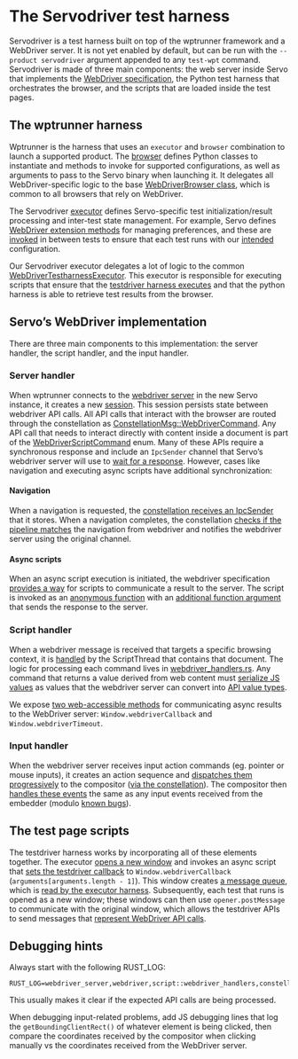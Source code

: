 # The Servodriver test harness

Servodriver is a test harness built on top of the wptrunner framework and a WebDriver server.
It is not yet enabled by default, but can be run with the `--product servodriver` argument appended to any `test-wpt` command.
Servodriver is made of three main components: the web server inside Servo that implements the [WebDriver specification](https://www.w3.org/TR/webdriver2/), the Python test harness that orchestrates the browser, and the scripts that are loaded inside the test pages.

## The wptrunner harness

Wptrunner is the harness that uses an `executor` and `browser` combination to launch a supported product.
The [browser](https://github.com/servo/servo/blob/main/tests/wpt/tests/tools/wptrunner/wptrunner/browsers/servodriver.py) defines Python classes to instantiate and methods to invoke for supported configurations, as well as arguments to pass to the Servo binary when launching it.
It delegates all WebDriver-specific logic to the base [WebDriverBrowser class](https://github.com/servo/servo/blob/3421185737deefe27e51e104708b02d9b3d4f4f3/tests/wpt/tests/tools/wptrunner/wptrunner/browsers/base.py#L294), which is common to all browsers that rely on WebDriver.

The Servodriver [executor](https://github.com/servo/servo/blob/3421185737deefe27e51e104708b02d9b3d4f4f3/tests/wpt/tests/tools/wptrunner/wptrunner/executors/executorservodriver.py) defines Servo-specific test initialization/result processing and inter-test state management.
For example, Servo defines [WebDriver extension methods](https://github.com/servo/servo/blob/3421185737deefe27e51e104708b02d9b3d4f4f3/tests/wpt/tests/tools/wptrunner/wptrunner/executors/executorservodriver.py#L23-L42) for managing preferences, and these are [invoked](https://github.com/servo/servo/blob/3421185737deefe27e51e104708b02d9b3d4f4f3/tests/wpt/tests/tools/wptrunner/wptrunner/executors/executorservodriver.py#L88-L92) in between tests to ensure that each test runs with our [intended](https://github.com/servo/servo/blob/3421185737deefe27e51e104708b02d9b3d4f4f3/tests/wpt/meta/webxr/__dir__.ini#L1) configuration.

Our Servodriver executor delegates a lot of logic to the common [WebDriverTestharnessExecutor](https://github.com/servo/servo/blob/3421185737deefe27e51e104708b02d9b3d4f4f3/tests/wpt/tests/tools/wptrunner/wptrunner/executors/executorwebdriver.py#L948).
This executor is responsible for executing scripts that ensure that the [testdriver harness executes](https://github.com/servo/servo/blob/3421185737deefe27e51e104708b02d9b3d4f4f3/tests/wpt/tests/tools/wptrunner/wptrunner/executors/executorwebdriver.py#L840) and that the python harness is able to retrieve test results from the browser.

## Servo’s WebDriver implementation

There are three main components to this implementation: the server handler, the script handler, and the input handler.

### Server handler

When wptrunner connects to the [webdriver server](https://github.com/servo/servo/tree/3421185737deefe27e51e104708b02d9b3d4f4f3/components/webdriver_server/) in the new Servo instance, it creates a new [session](https://github.com/servo/servo/blob/3421185737deefe27e51e104708b02d9b3d4f4f3/components/webdriver_server/lib.rs#L132).
This session persists state between webdriver API calls.
All API calls that interact with the browser are routed through the constellation as [ConstellationMsg::WebDriverCommand](https://doc.servo.org/script_traits/enum.WebDriverCommandMsg.html).
Any API call that needs to interact directly with content inside a document is part of the [WebDriverScriptCommand](https://doc.servo.org/script_traits/webdriver_msg/enum.WebDriverScriptCommand.html) enum.
Many of these APIs require a synchronous response and include an `IpcSender` channel that Servo’s webdriver server will use to [wait for a response](https://github.com/servo/servo/blob/3421185737deefe27e51e104708b02d9b3d4f4f3/components/webdriver_server/lib.rs#L911).
However, cases like navigation and executing async scripts have additional synchronization:

#### Navigation

When a navigation is requested, the [constellation receives an IpcSender](https://github.com/servo/servo/blob/3421185737deefe27e51e104708b02d9b3d4f4f3/components/webdriver_server/lib.rs#L677) that it stores.
When a navigation completes, the constellation [checks if the pipeline matches](https://github.com/servo/servo/blob/3421185737deefe27e51e104708b02d9b3d4f4f3/components/constellation/constellation.rs#L3676) the navigation from webdriver and notifies the webdriver server using the original channel.

#### Async scripts

When an async script execution is initiated, the webdriver specification [provides a way](https://www.w3.org/TR/webdriver2/#execute-async-script) for scripts to communicate a result to the server.
The script is invoked as an [anonymous function](https://github.com/servo/servo/blob/3421185737deefe27e51e104708b02d9b3d4f4f3/components/webdriver_server/lib.rs#L1532) with an [additional function argument](https://github.com/servo/servo/blob/3421185737deefe27e51e104708b02d9b3d4f4f3/components/webdriver_server/lib.rs#L1524) that sends the response to the server.

### Script handler

When a webdriver message is received that targets a specific browsing context, it is [handled](https://github.com/servo/servo/blob/3421185737deefe27e51e104708b02d9b3d4f4f3/components/script/script_thread.rs#L2076) by the ScriptThread that contains that document.
The logic for processing each command lives in [webdriver_handlers.rs](https://github.com/servo/servo/blob/3421185737deefe27e51e104708b02d9b3d4f4f3/components/script/webdriver_handlers.rs).
Any command that returns a value derived from web content must [serialize JS values](https://github.com/servo/servo/blob/3421185737deefe27e51e104708b02d9b3d4f4f3/components/script/webdriver_handlers.rs#L162) as values that the webdriver server can convert into [API value types](https://doc.servo.org/serde_json/value/enum.Value.html).

We expose [two web-accessible methods](https://github.com/servo/servo/blob/3421185737deefe27e51e104708b02d9b3d4f4f3/components/script/dom/window.rs#L1189-L1203) for communicating async results to the WebDriver server: `Window.webdriverCallback` and `Window.webdriverTimeout`.

### Input handler

When the webdriver server receives input action commands (eg. pointer or mouse inputs), it creates an action sequence and [dispatches them progressively](https://github.com/servo/servo/blob/3421185737deefe27e51e104708b02d9b3d4f4f3/components/webdriver_server/actions.rs#L110) to the compositor ([via the constellation](https://github.com/servo/servo/blob/3421185737deefe27e51e104708b02d9b3d4f4f3/components/constellation/constellation.rs#L4548-L4559)).
The compositor then [handles these events](https://github.com/servo/servo/blob/3421185737deefe27e51e104708b02d9b3d4f4f3/components/compositing/compositor.rs#L587-L601) the same as any input events received from the embedder (modulo [known bugs](https://github.com/servo/servo/issues/35394)).

## The test page scripts

The testdriver harness works by incorporating all of these elements together.
The executor [opens a new window](https://github.com/servo/servo/blob/3421185737deefe27e51e104708b02d9b3d4f4f3/tests/wpt/tests/tools/wptrunner/wptrunner/executors/executorwebdriver.py#L850) and invokes an async script that [sets the testdriver callback](https://github.com/servo/servo/blob/3421185737deefe27e51e104708b02d9b3d4f4f3/tests/wpt/tests/tools/wptrunner/wptrunner/executors/testharness_webdriver_resume.js) to `Window.webdriverCallback` (`arguments[arguments.length - 1]`).
This window creates [a message queue](https://github.com/servo/servo/blob/3421185737deefe27e51e104708b02d9b3d4f4f3/tests/wpt/tests/tools/wptrunner/wptrunner/executors/message-queue.js#L30), which is [read by the executor harness](https://github.com/servo/servo/blob/3421185737deefe27e51e104708b02d9b3d4f4f3/tests/wpt/tests/tools/wptrunner/wptrunner/executors/executorwebdriver.py#L904-L905).
Subsequently, each test that runs is opened as a new window; these windows can then use `opener.postMessage` to communicate with the original window, which allows the testdriver APIs to send messages that [represent WebDriver API calls](https://github.com/servo/servo/blob/3421185737deefe27e51e104708b02d9b3d4f4f3/tests/wpt/tests/tools/wptrunner/wptrunner/testdriver-extra.js#L286-L296).

## Debugging hints

Always start with the following RUST_LOG:

```
RUST_LOG=webdriver_server,webdriver,script::webdriver_handlers,constellation
```

This usually makes it clear if the expected API calls are being processed.

When debugging input-related problems, add JS debugging lines that log the `getBoundingClientRect()` of whatever element is being clicked, then compare the coordinates received by the compositor when clicking manually vs the coordinates received from the WebDriver server.
